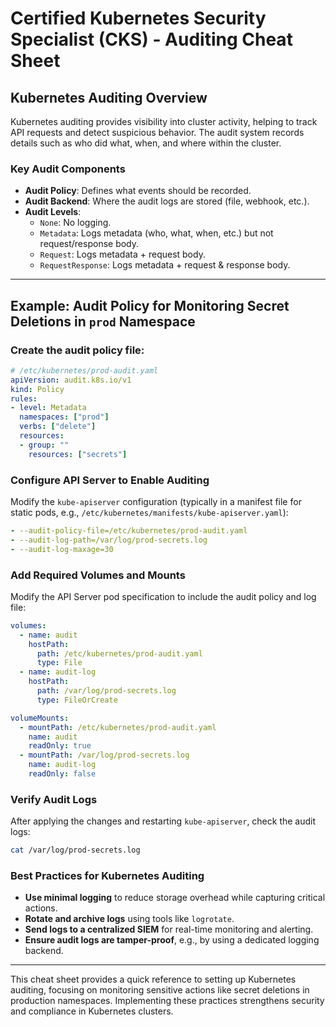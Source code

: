 # Certified Kubernetes Security Specialist (CKS) - Auditing Cheat Sheet

## Kubernetes Auditing Overview
Kubernetes auditing provides visibility into cluster activity, helping to track API requests and detect suspicious behavior. The audit system records details such as who did what, when, and where within the cluster.

### Key Audit Components
- **Audit Policy**: Defines what events should be recorded.
- **Audit Backend**: Where the audit logs are stored (file, webhook, etc.).
- **Audit Levels**:
  - `None`: No logging.
  - `Metadata`: Logs metadata (who, what, when, etc.) but not request/response body.
  - `Request`: Logs metadata + request body.
  - `RequestResponse`: Logs metadata + request & response body.

---

## Example: Audit Policy for Monitoring Secret Deletions in `prod` Namespace
### Create the audit policy file:
```yaml
# /etc/kubernetes/prod-audit.yaml
apiVersion: audit.k8s.io/v1
kind: Policy
rules:
- level: Metadata
  namespaces: ["prod"]
  verbs: ["delete"]
  resources:
  - group: ""
    resources: ["secrets"]
```

### Configure API Server to Enable Auditing
Modify the `kube-apiserver` configuration (typically in a manifest file for static pods, e.g., `/etc/kubernetes/manifests/kube-apiserver.yaml`):
```yaml
- --audit-policy-file=/etc/kubernetes/prod-audit.yaml
- --audit-log-path=/var/log/prod-secrets.log
- --audit-log-maxage=30
```

### Add Required Volumes and Mounts
Modify the API Server pod specification to include the audit policy and log file:
```yaml
volumes:
  - name: audit
    hostPath:
      path: /etc/kubernetes/prod-audit.yaml
      type: File
  - name: audit-log
    hostPath:
      path: /var/log/prod-secrets.log
      type: FileOrCreate

volumeMounts:
  - mountPath: /etc/kubernetes/prod-audit.yaml
    name: audit
    readOnly: true
  - mountPath: /var/log/prod-secrets.log
    name: audit-log
    readOnly: false
```

### Verify Audit Logs
After applying the changes and restarting `kube-apiserver`, check the audit logs:
```bash
cat /var/log/prod-secrets.log
```

### Best Practices for Kubernetes Auditing
- **Use minimal logging** to reduce storage overhead while capturing critical actions.
- **Rotate and archive logs** using tools like `logrotate`.
- **Send logs to a centralized SIEM** for real-time monitoring and alerting.
- **Ensure audit logs are tamper-proof**, e.g., by using a dedicated logging backend.

---

This cheat sheet provides a quick reference to setting up Kubernetes auditing, focusing on monitoring sensitive actions like secret deletions in production namespaces. Implementing these practices strengthens security and compliance in Kubernetes clusters.

